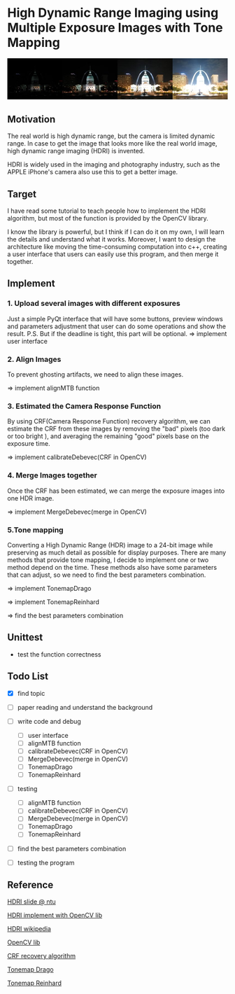# High Dynamic Range Imaging using Multiple Exposure Images with Tone Mapping
![img1](./img1.jpg)
## Motivation
The real world is high dynamic range, but the camera is limited dynamic range. In case to get the image that looks more like the real world image, high dynamic range imaging (HDRI) is invented.

HDRI is widely used in the imaging and photography industry, such as the APPLE iPhone's camera also use this to get a better image.

## Target
I have read some tutorial to teach people how to implement the HDRI algorithm, but most of the function is provided by the OpenCV library.

I know the library is powerful, but I think if I can do it on my own, I will learn the details and understand what it works. Moreover, I want to design the architecture like moving the time-consuming computation into c++, creating a user interface that users can easily use this program, and then merge it together.


## Implement

### 1. Upload several images with different exposures 
Just a simple PyQt interface that will have some buttons, preview windows and parameters adjustment that user can do some operations and show the result.
P.S. But if the deadline is tight, this part will be optional.
=> implement user interface

### 2. Align Images
To prevent ghosting artifacts, we need to align these images.

=> implement alignMTB function

### 3. Estimated the Camera Response Function
By using CRF(Camera Response Function) recovery algorithm, we can estimate the CRF from these images by removing the "bad" pixels (too dark or too bright ), and averaging the remaining "good" pixels base on the exposure time.

=> implement calibrateDebevec(CRF in OpenCV) 

### 4. Merge Images together
Once the CRF has been estimated, we can merge the exposure images into one HDR image.

=> implement MergeDebevec(merge in OpenCV) 

### 5.Tone mapping
Converting a High Dynamic Range (HDR) image to a 24-bit image while preserving as much detail as possible for display purposes. There are many methods that provide tone mapping, I decide to implement one or two method depend on the time.
These methods also have some parameters that can adjust, so we need to find the best parameters combination.

=> implement TonemapDrago

=> implement TonemapReinhard

=> find the best parameters combination


## Unittest
- test the function correctness

## Todo List
* [x] find topic
* [ ] paper reading and understand the background
* [ ] write code and debug
    * [ ] user interface
    * [ ] alignMTB function
    * [ ] calibrateDebevec(CRF in OpenCV) 
    * [ ] MergeDebevec(merge in OpenCV) 
    * [ ] TonemapDrago
    * [ ] TonemapReinhard
* [ ] testing
    * [ ] alignMTB function
    * [ ] calibrateDebevec(CRF in OpenCV) 
    * [ ] MergeDebevec(merge in OpenCV) 
    * [ ] TonemapDrago
    * [ ] TonemapReinhard
* [ ] find the best parameters combination
* [ ] testing the program


## Reference
[HDRI slide @ ntu](https://www.csie.ntu.edu.tw/~cyy/courses/vfx/10spring/lectures/handouts/lec03_hdr.pdf)

[HDRI implement with OpenCV lib](https://www.learnopencv.com/high-dynamic-range-hdr-imaging-using-opencv-cpp-python/)

[HDRI wikipedia](https://en.wikipedia.org/wiki/High-dynamic-range_imaging)

[OpenCV lib](https://github.com/opencv/opencv)

[CRF recovery algorithm](http://www.pauldebevec.com/Research/HDR/debevec-siggraph97.pdf)

[Tonemap Drago](http://resources.mpi-inf.mpg.de/tmo/logmap/logmap.pdf)

[Tonemap Reinhard](http://erikreinhard.com/papers/tvcg2005.pdf)

